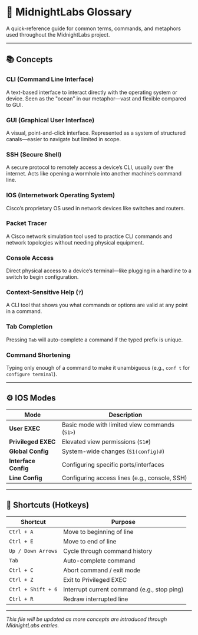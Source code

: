 # 📘 MidnightLabs Glossary

A quick-reference guide for common terms, commands, and metaphors used throughout the MidnightLabs project.

---

## 📚 Concepts

### **CLI (Command Line Interface)**
A text-based interface to interact directly with the operating system or device. Seen as the "ocean" in our metaphor—vast and flexible compared to GUI.

### **GUI (Graphical User Interface)**
A visual, point-and-click interface. Represented as a system of structured canals—easier to navigate but limited in scope.

### **SSH (Secure Shell)**
A secure protocol to remotely access a device’s CLI, usually over the internet. Acts like opening a wormhole into another machine’s command line.

### **IOS (Internetwork Operating System)**
Cisco’s proprietary OS used in network devices like switches and routers.

### **Packet Tracer**
A Cisco network simulation tool used to practice CLI commands and network topologies without needing physical equipment.

### **Console Access**
Direct physical access to a device’s terminal—like plugging in a hardline to a switch to begin configuration.

### **Context-Sensitive Help (`?`)**
A CLI tool that shows you what commands or options are valid at any point in a command.

### **Tab Completion**
Pressing `Tab` will auto-complete a command if the typed prefix is unique.

### **Command Shortening**
Typing only enough of a command to make it unambiguous (e.g., `conf t` for `configure terminal`).

---

## ⚙️ IOS Modes

| Mode                 | Description                                      |
|----------------------|--------------------------------------------------|
| **User EXEC**        | Basic mode with limited view commands (`S1>`)    |
| **Privileged EXEC**  | Elevated view permissions (`S1#`)                |
| **Global Config**    | System-wide changes (`S1(config)#`)              |
| **Interface Config** | Configuring specific ports/interfaces            |
| **Line Config**      | Configuring access lines (e.g., console, SSH)    |

---

## 🧠 Shortcuts (Hotkeys)

| Shortcut             | Purpose                                      |
|----------------------|----------------------------------------------|
| `Ctrl + A`           | Move to beginning of line                    |
| `Ctrl + E`           | Move to end of line                          |
| `Up / Down Arrows`   | Cycle through command history                |
| `Tab`                | Auto-complete command                        |
| `Ctrl + C`           | Abort command / exit mode                    |
| `Ctrl + Z`           | Exit to Privileged EXEC                      |
| `Ctrl + Shift + 6`   | Interrupt current command (e.g., stop ping)  |
| `Ctrl + R`           | Redraw interrupted line                      |

---

_This file will be updated as more concepts are introduced through MidnightLabs entries._
